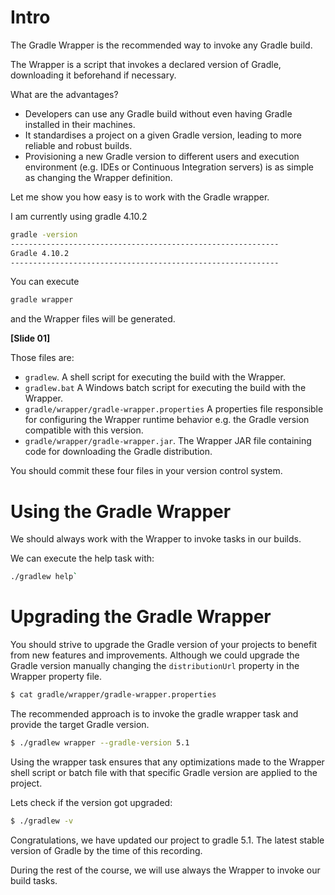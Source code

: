 <!--
**OUTLINE**

Talking Head: I will explain the viewers about Gradle wrapper. 

Show Gradle tasks. 	

Demo: Create a sample skeleton with gradle init. Show how to create a gradle project with IntelliJ or with Android Studio. I will show how to run gradle wrapper and run a task. ./gradlew tasks --all

-->

# Intro

The Gradle Wrapper is the recommended way to invoke any Gradle build. 

The Wrapper is a script that invokes a declared version of Gradle, downloading it beforehand if necessary. 

What are the advantages?

- Developers can use any Gradle build without even having Gradle installed in their machines. 
- It standardises a project on a given Gradle version, leading to more reliable and robust builds.
- Provisioning a new Gradle version to different users and execution environment (e.g. IDEs or Continuous Integration servers) is as simple as changing the Wrapper definition. 

Let me show you how easy is to work with the Gradle wrapper.

<!-- Shows MacOS terminal -->

I am currently using gradle 4.10.2

```bash
gradle -version
------------------------------------------------------------
Gradle 4.10.2
------------------------------------------------------------
```

You can execute 

```bash
gradle wrapper
```

and the Wrapper files will be generated. 

**[Slide 01]**

Those files are:

- `gradlew`. A shell script for executing the build with the Wrapper.
- `gradlew.bat` A Windows batch script for executing the build with the Wrapper.
- `gradle/wrapper/gradle-wrapper.properties` A properties file responsible for configuring the Wrapper runtime behavior e.g. the Gradle version compatible with this version.
- `gradle/wrapper/gradle-wrapper.jar`. The Wrapper JAR file containing code for downloading the Gradle distribution.

You should commit these four files in your version control system. 

# Using the Gradle Wrapper

We should always work with the Wrapper to invoke tasks in our builds. 

We can execute the help task with:

```bash
./gradlew help`
```

# Upgrading the Gradle Wrapper

You should strive to upgrade the Gradle version of your projects to benefit from new features and improvements. Although we could upgrade the Gradle version manually changing the `distributionUrl` property in the Wrapper property file.  

<!-- Cat the gradle property and highlight the version --> 
```bash
$ cat gradle/wrapper/gradle-wrapper.properties
```

The recommended approach is to invoke the gradle wrapper task  and provide the target Gradle version. 

```bash
$ ./gradlew wrapper --gradle-version 5.1
```

Using the wrapper task ensures that any optimizations made to the Wrapper shell script or batch file with that specific Gradle version are applied to the project.

Lets check if the version got upgraded:

```bash
$ ./gradlew -v
```

Congratulations, we have updated our project to gradle 5.1. The latest stable version of Gradle by the time of this recording. 

During the rest of the course, we will use always the Wrapper to invoke our build tasks.